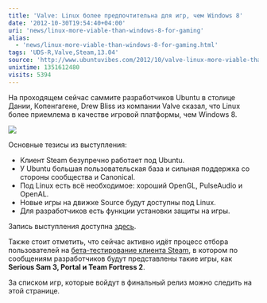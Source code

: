 ```yaml
---
title: 'Valve: Linux более предпочтительна для игр, чем Windows 8'
date: '2012-10-30T19:54:40+04:00'
uri: 'news/linux-more-viable-than-windows-8-for-gaming'
alias: 
  - 'news/linux-more-viable-than-windows-8-for-gaming.html'
tags: 'UDS-R,Valve,Steam,13.04'
source: 'http://www.ubuntuvibes.com/2012/10/valve-linux-more-viable-than-windows-8.html'
unixtime: 1351612480
visits: 5394
---
```

На проходящем сейчас саммите разработчиков Ubuntu в столице Дании, Копенгагене, Drew Bliss из компании Valve сказал, что Linux более приемлема в качестве игровой платформы, чем Windows 8.

[![](img/2012/10/30/19-00/8134778487.jpg)](img/2012/10/30/19-00/8134778487.jpg)

Основные тезисы из выступления:

*   Клиент Steam безупречно работает под Ubuntu.
*   У Ubuntu большая пользовательская база и сильная поддержка со стороны сообщества и Canonical.
*   Под Linux есть всё необходимое: хороший OpenGL, PulseAudio и OpenAL.
*   Новые игры на движке Source будут доступны под Linux.
*   Для разработчиков есть функции установки защиты на игры.

Запись выступления доступна [здесь](http://www.youtube.com/user/ubuntudevelopers).

Также стоит отметить, что сейчас активно идёт процесс отбора пользователей на [бета-тестирование клиента Steam](news/steam-for-linux-beta-testing-survey), в котором по сообщениям разработчиков будут представлены такие игры, как **Serious Sam 3, Portal и Team Fortress 2**.

За списком игр, которые войдут в финальный релиз можно следить на этой странице.
